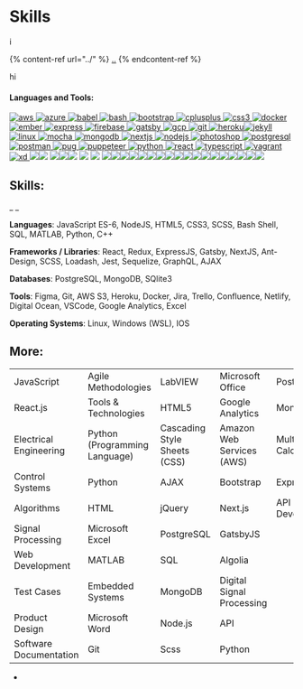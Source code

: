 # Skills

i

{% content-ref url="../" %}
[..](../)
{% endcontent-ref %}

hi



#### Languages and Tools:

[![aws](https://raw.githubusercontent.com/devicons/devicon/master/icons/amazonwebservices/amazonwebservices-original-wordmark.svg) ](https://aws.amazon.com)[![azure](https://www.vectorlogo.zone/logos/microsoft\_azure/microsoft\_azure-icon.svg) ](https://azure.microsoft.com/en-in/)[![babel](https://www.vectorlogo.zone/logos/babeljs/babeljs-icon.svg) ](https://babeljs.io)[![bash](https://www.vectorlogo.zone/logos/gnu\_bash/gnu\_bash-icon.svg) ](https://www.gnu.org/software/bash/)[![bootstrap](https://raw.githubusercontent.com/devicons/devicon/master/icons/bootstrap/bootstrap-plain-wordmark.svg) ](https://getbootstrap.com)[![cplusplus](https://raw.githubusercontent.com/devicons/devicon/master/icons/cplusplus/cplusplus-original.svg) ](https://www.w3schools.com/cpp/)[![css3](https://raw.githubusercontent.com/devicons/devicon/master/icons/css3/css3-original-wordmark.svg) ](https://www.w3schools.com/css/)[![docker](https://raw.githubusercontent.com/devicons/devicon/master/icons/docker/docker-original-wordmark.svg) ](https://www.docker.com)[![ember](https://raw.githubusercontent.com/devicons/devicon/master/icons/ember/ember-original-wordmark.svg) ](https://emberjs.com)[![express](https://raw.githubusercontent.com/devicons/devicon/master/icons/express/express-original-wordmark.svg) ](https://expressjs.com)[![firebase](https://www.vectorlogo.zone/logos/firebase/firebase-icon.svg) ](https://firebase.google.com)[![gatsby](https://www.vectorlogo.zone/logos/gatsbyjs/gatsbyjs-icon.svg) ](https://www.gatsbyjs.com)[![gcp](https://www.vectorlogo.zone/logos/google\_cloud/google\_cloud-icon.svg) ](https://cloud.google.com)[![git](https://www.vectorlogo.zone/logos/git-scm/git-scm-icon.svg) ](https://git-scm.com)[![heroku](https://www.vectorlogo.zone/logos/heroku/heroku-icon.svg)](https://heroku.com)[![jekyll](https://www.vectorlogo.zone/logos/jekyllrb/jekyllrb-icon.svg) ](https://jekyllrb.com)[![linux](https://raw.githubusercontent.com/devicons/devicon/master/icons/linux/linux-original.svg) ](https://www.linux.org)[![mocha](https://www.vectorlogo.zone/logos/mochajs/mochajs-icon.svg) ](https://mochajs.org)[![mongodb](https://raw.githubusercontent.com/devicons/devicon/master/icons/mongodb/mongodb-original-wordmark.svg) ](https://www.mongodb.com)[![nextjs](https://cdn.worldvectorlogo.com/logos/nextjs-3.svg) ](https://nextjs.org)[![nodejs](https://raw.githubusercontent.com/devicons/devicon/master/icons/nodejs/nodejs-original-wordmark.svg) ](https://nodejs.org)[![photoshop](https://raw.githubusercontent.com/devicons/devicon/master/icons/photoshop/photoshop-line.svg) ](https://www.photoshop.com/en)[![postgresql](https://raw.githubusercontent.com/devicons/devicon/master/icons/postgresql/postgresql-original-wordmark.svg) ](https://www.postgresql.org)[![postman](https://www.vectorlogo.zone/logos/getpostman/getpostman-icon.svg) ](https://postman.com)[![pug](https://cdn.worldvectorlogo.com/logos/pug.svg) ](https://pugjs.org)[![puppeteer](https://www.vectorlogo.zone/logos/pptrdev/pptrdev-official.svg) ](https://github.com/puppeteer/puppeteer)[![python](https://raw.githubusercontent.com/devicons/devicon/master/icons/python/python-original.svg) ](https://www.python.org)[![react](https://raw.githubusercontent.com/devicons/devicon/master/icons/react/react-original-wordmark.svg) ](https://reactjs.org)[![typescript](https://raw.githubusercontent.com/devicons/devicon/master/icons/typescript/typescript-original.svg) ](https://www.typescriptlang.org)[![vagrant](https://www.vectorlogo.zone/logos/vagrantup/vagrantup-icon.svg) ](https://www.vagrantup.com)[![xd](https://cdn.worldvectorlogo.com/logos/adobe-xd.svg) ](https://www.adobe.com/products/xd.html)[![](https://img.stackshare.io/service/7879/GraphiQL.png)](https://stackshare.io/graphiql)[![](https://img.stackshare.io/package/14575/default\_490406fdda9dc75804913583bc9d0f6648768698.png)](https://stackshare.io/nuget-node-js) [![](https://img.stackshare.io/service/1647/google-cloud-endpoints.png)](https://stackshare.io/google-cloud-endpoints)[![](https://img.stackshare.io/service/7670/m3cEA33V\_400x400.jpg)](https://stackshare.io/firebase-cloud-messaging)[![](https://img.stackshare.io/service/7374/react-redux.png)](https://stackshare.io/react-redux) [![](https://img.stackshare.io/package/15892/default\_e0a4fb1126d7400f419f0931cf1669947a5bc552.png)](https://stackshare.io/npm-jquery) [![](https://img.stackshare.io/service/1011/n1JRsFeB\_400x400.png)](https://stackshare.io/nodejs) [![](https://img.stackshare.io/service/27/sBsvBbjY.png)](https://stackshare.io/github)[![](https://img.stackshare.io/service/1209/javascript.jpeg)](https://stackshare.io/javascript)[![](https://img.stackshare.io/service/993/pUBY5pVj.png)](https://stackshare.io/python)[![](https://img.stackshare.io/service/1021/lxEKmMnB\_400x400.jpg)](https://stackshare.io/jquery)[![](https://img.stackshare.io/service/1020/OYIaJ1KK.png)](https://stackshare.io/react)![](https://img.stackshare.io/service/2538/kEpgHiC9.png)[![](https://img.stackshare.io/service/4202/Visual\_Studio\_Code\_logo.png)](https://stackshare.io/visual-studio-code)[![](https://img.stackshare.io/service/64/cU74ahCn\_400x400.jpg)](https://stackshare.io/google-analytics)[![](https://img.stackshare.io/service/995/K85ZWV2F.png)](https://stackshare.io/java)[![](https://img.stackshare.io/service/675/RNiSRYOF\_400x400.jpg)](https://stackshare.io/slack)[![](https://img.stackshare.io/service/4109/16407404782\_8b9c57eab3.jpg)](https://stackshare.io/es6)[![](https://img.stackshare.io/service/1453/icon\_IntelliJIDEA.png)](https://stackshare.io/intellij-idea)[![](https://img.stackshare.io/service/1171/jCR2zNJV.png)](https://stackshare.io/sass)[![](https://img.stackshare.io/service/295/Onjxs6Lw\_400x400.jpg)](https://stackshare.io/digitalocean)[![](https://img.stackshare.io/service/646/default\_abe7c8d88f6928ce412eff1e576c52119f8c03af.png)](https://stackshare.io/notepad-plus-plus)[![](https://img.stackshare.io/service/1147/markdown.png)](https://stackshare.io/markdown)[![](https://img.stackshare.io/service/1455/icon\_WebStorm.png)](https://stackshare.io/webstorm)[![](https://img.stackshare.io/service/2739/-1wfGjNw.png)](https://stackshare.io/babel)

## **Skills:**

\_ \_

**Languages**: JavaScript ES-6, NodeJS, HTML5, CSS3, SCSS, Bash Shell, SQL, MATLAB, Python, C++

**Frameworks / Libraries**: React, Redux, ExpressJS, Gatsby, NextJS, Ant-Design, SCSS, Loadash, Jest, Sequelize, GraphQL, AJAX

**Databases**: PostgreSQL, MongoDB, SQlite3

**Tools**: Figma, Git, AWS S3, Heroku, Docker, Jira, Trello, Confluence, Netlify, Digital Ocean, VSCode, Google Analytics, Excel

**Operating Systems**: Linux, Windows (WSL), IOS

## More:

|                        |                               |                              |                           |                        |
| ---------------------- | ----------------------------- | ---------------------------- | ------------------------- | ---------------------- |
| JavaScript             | Agile Methodologies           | LabVIEW                      | Microsoft Office          | PostgreSQL             |
| React.js               | Tools & Technologies          | HTML5                        | Google Analytics          | MongoDB                |
| Electrical Engineering | Python (Programming Language) | Cascading Style Sheets (CSS) | Amazon Web Services (AWS) | Multivariable Calculus |
| Control Systems        | Python                        | AJAX                         | Bootstrap                 | Express.js             |
| Algorithms             | HTML                          | jQuery                       | Next.js                   | API Development        |
| Signal Processing      | Microsoft Excel               | PostgreSQL                   | GatsbyJS                  |                        |
| Web Development        | MATLAB                        | SQL                          | Algolia                   |                        |
| Test Cases             | Embedded Systems              | MongoDB                      | Digital Signal Processing |                        |
| Product Design         | Microsoft Word                | Node.js                      | API                       |                        |
| Software Documentation | Git                           | Scss                         | Python                    |                        |

*
